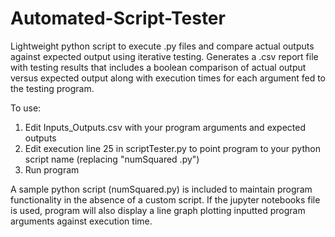 # Automated-Script-Tester
Lightweight python script to execute .py files and compare actual outputs against expected output using iterative testing. Generates a .csv report file with testing results that includes a boolean comparison of actual output versus expected output along with execution times for each argument fed to the testing program.

To use:

1. Edit Inputs_Outputs.csv with your program arguments and expected outputs
2. Edit execution line 25 in scriptTester.py to point program to your python script name (replacing "numSquared .py")
3. Run program

A sample python script (numSquared.py) is included to maintain program functionality in the absence of a custom script. If the jupyter notebooks file is used, program will also display a line graph plotting inputted program arguments against execution time.
